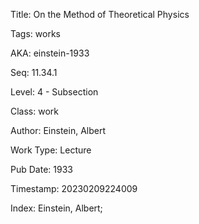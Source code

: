 Title:  On the Method of Theoretical Physics

Tags:   works

AKA:    einstein-1933

Seq:    11.34.1

Level:  4 - Subsection

Class:  work

Author: Einstein, Albert

Work Type: Lecture

Pub Date: 1933

Timestamp: 20230209224009

Index:  Einstein, Albert; 
